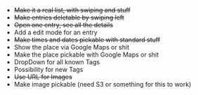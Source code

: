  - ~~Make it a real list, with swiping and stuff~~
 - ~~Make entries deletable by swiping left~~
 - ~~Open one entry, see all the details~~
 - Add a edit mode for an entry
 - ~~Make times and dates pickable with standard stuff~~
 - Show the place via Google Maps or shit
 - Make the place pickable with Google Maps or shit
 - DropDown for all known Tags
 - Possibility for new Tags
 - ~~Use URL for Images~~
 - Make image pickable (need S3 or something for this to work)